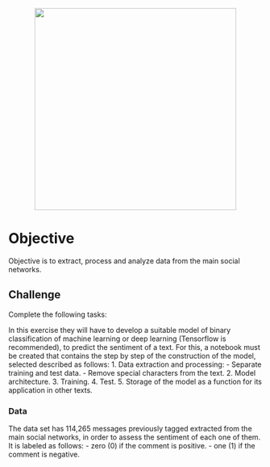 <p align="center"> 
<img src="https://menaalliances.com/wp-content/uploads/2020/03/Sentiment-Analysis.jpg" width="400">

# Objective

Objective is to extract, process and analyze data from the main social networks.

## Challenge

Complete the following tasks:

In this exercise they will have to develop a suitable model of binary classification of machine learning or deep learning (Tensorflow is recommended), to predict the sentiment of a text.
For this, a notebook must be created that contains the step by step of the construction of the model, selected described as follows:
    1. Data extraction and processing:
    	- Separate training and test data.
	- Remove special characters from the text.
    2. Model architecture.
    3. Training.
    4. Test.
    5. Storage of the model as a function for its application in other texts.

### Data

The data set has 114,265 messages previously tagged extracted from the main social networks, in order to assess the sentiment of each one of them. It is labeled as follows:
	- zero (0) if the comment is positive.
        - one (1) if the comment is negative.